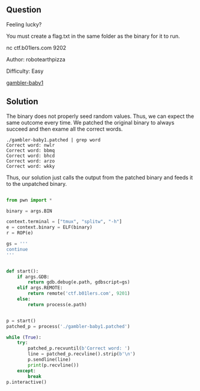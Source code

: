 ## Question 

Feeling lucky? 

You must create a flag.txt in the same folder as the binary for it to run. 

nc ctf.b01lers.com 9202 

Author: robotearthpizza 

Difficulty: Easy 

[gambler-baby1](gambler-baby1) 

## Solution

The binary does not properly seed random values. Thus, we can expect the same outcome every time. We patched the original binary to always succeed and then exame all the correct words.

```
./gambler-baby1.patched | grep word
Correct word: nwlr
Correct word: bbmq
Correct word: bhcd
Correct word: arzo
Correct word: wkky
```

Thus, our solution just calls the output from the patched binary and feeds it to the unpatched binary.

```python

from pwn import *

binary = args.BIN

context.terminal = ["tmux", "splitw", "-h"]
e = context.binary = ELF(binary)
r = ROP(e)

gs = '''
continue
'''


def start():
    if args.GDB:
        return gdb.debug(e.path, gdbscript=gs)
    elif args.REMOTE:
        return remote('ctf.b01lers.com', 9201)
    else:
        return process(e.path)


p = start()
patched_p = process('./gambler-baby1.patched')

while (True):
    try:
        patched_p.recvuntil(b'Correct word: ')
        line = patched_p.recvline().strip(b'\n')
        p.sendline(line)
        print(p.recvline())
    except:
        break
p.interactive()
```
